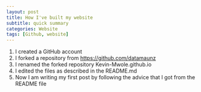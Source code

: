 ```yaml
---
layout: post
title: How I've built my website
subtitle: quick summary
categories: Website
tags: [Github, website]
---
```


1. I created a GitHub account
2. I forked a repository from https://github.com/datamaunz
3. I renamed the forked repository Kevin-Mwole.github.io
4. I edited the files as described in the README.md
5. Now I am writing my first post by following the advice that I got from the README file
